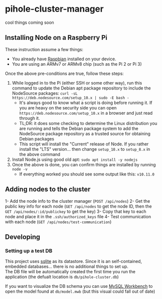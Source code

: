 # pihole-cluster-manager
cool things coming soon

## Installing Node on a Raspberry Pi
These instruction assume a few things:
* You already have [Raspbian](https://www.raspberrypi.org/downloads/raspbian/) installed on your device.
* You are using an ARMv7 or ARMv8 chip (such as the Pi 2 or Pi 3)

Once the above pre-conditions are true, follow these steps:
1. While logged in to the Pi (either SSH or some other way), run this command to update the Debian apt package repository to include the NodeSource packages: `curl -sL https://deb.nodesource.com/setup_10.x | sudo -E bash -`
    * It's always good to know what a script is doing before running it. If you are heavy on the security side you can open `https://deb.nodesource.com/setup_10.x` in a browser and just read through it.
    * TL;DR: it does some checking to determine the Linux distribution you are running and tells the Debian package system to add the NodeSource package repository as a trusted source for obtaining Debian packages
    * This script will install the "Current" release of Node. If you rather install the "LTS" version... then change `setup_10.x` to `setup_8.x` in the above command
2. Install Node.js using good old apt: `sudo apt install -y nodejs`
3. Once the above is done, you can confirm things are installed by running `node -v`
    * If everything worked you should see some output like this: `v10.11.0`

## Adding nodes to the cluster
1- Add the node info to the cluster manager (`POST /api/nodes`)
2- Get the public key info for each node (`GET /api/nodes` to get the node ID, then the `GET /api/nodes/:id/publickey` to get the key)
3- Copy that key to each node and place it in the `.ssh/authorized_keys` file
4- Test communication with each node (`GET /api/nodes/test-communication`)

## Developing

### Setting up a test DB
This project uses [sqlite](https://www.sqlite.org/) as its datastore. Since it is an self-contained, embedded databases... there is no additional things to set up.  
The DB file will be automatically created the first time you run the application (the defualt location is `db/pihole-cluster.db`)

If you want to visualize the DB schema you can use [MySQL Workbench](https://mysqlworkbench.org) to open the model found at `db/model.mwb` (but this visual could fall out of date)
